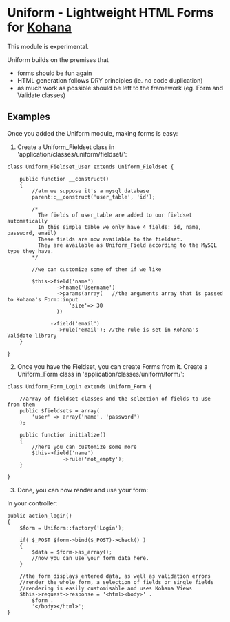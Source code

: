 Uniform - Lightweight HTML Forms for [Kohana](http://kohanaframework.org)
=========================================================================

This module is experimental.

Uniform builds on the premises that

* forms should be fun again
* HTML generation follows DRY principles (ie. no code duplication)
* as much work as possible should be left to the framework (eg. Form and Validate classes)

Examples
--------

Once you added the Uniform module, making forms is easy:

1.    Create a Uniform_Fieldset class in 'application/classes/uniform/fieldset/':

    class Uniform_Fieldset_User extends Uniform_Fieldset {

        public function __construct()
        {
            //atm we suppose it's a mysql database
            parent::__construct('user_table', 'id');

            /*
              The fields of user_table are added to our fieldset automatically
              In this simple table we only have 4 fields: id, name, password, email)
              These fields are now available to the fieldset.
              They are available as Uniform_Field according to the MySQL type they have.
            */

            //we can customize some of them if we like

            $this->field('name')
                    ->hname('Username')
                    ->params(array(   //the arguments array that is passed to Kohana's Form::input
                        'size'=> 30
                    ))

                  ->field('email')
                    ->rule('email'); //the rule is set in Kohana's Validate library
        }

    }

2.    Once you have the Fieldset, you can create Forms from it. Create a Uniform_Form class in 'application/classes/uniform/form/':

    class Uniform_Form_Login extends Uniform_Form {

        //array of fieldset classes and the selection of fields to use from them
        public $fieldsets = array(
            'user' => array('name', 'password')
        );

        public function initialize()
        {
            //here you can customize some more
            $this->field('name')
                      ->rule('not_empty');
        }

    }

3.    Done, you can now render and use your form:

In your controller:

    public action_login()
    {
        $form = Uniform::factory('Login');

        if( $_POST $form->bind($_POST)->check() )
        {
            $data = $form->as_array();
            //now you can use your form data here.
        }

        //the form displays entered data, as well as validation errors
        //render the whole form, a selection of fields or single fields
        //rendering is easily customisable and uses Kohana Views
        $this->request->response = '<html><body>' .
            $form .
            '</body></html>';
    }
  
  























